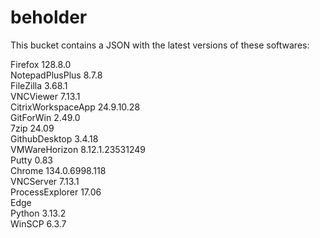 # beholder
This bucket contains a JSON with the latest versions of these softwares:

Firefox            128.8.0          
NotepadPlusPlus    8.7.8            
FileZilla          3.68.1           
VNCViewer          7.13.1           
CitrixWorkspaceApp 24.9.10.28       
GitForWin          2.49.0           
7zip               24.09            
GithubDesktop      3.4.18           
VMWareHorizon      8.12.1.23531249  
Putty              0.83             
Chrome             134.0.6998.118   
VNCServer          7.13.1           
ProcessExplorer    17.06            
Edge                              
Python             3.13.2           
WinSCP             6.3.7            



